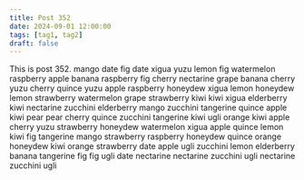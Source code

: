```yaml
---
title: Post 352
date: 2024-09-01 12:00:00
tags: [tag1, tag2]
draft: false
---
```

This is post 352.
mango
date
fig
date
xigua
yuzu
lemon
fig
watermelon
raspberry
apple
banana
raspberry
fig
cherry
nectarine
grape
banana
cherry
yuzu
cherry
quince
yuzu
apple
raspberry
honeydew
xigua
lemon
honeydew
lemon
strawberry
watermelon
grape
strawberry
kiwi
kiwi
xigua
elderberry
kiwi
nectarine
zucchini
elderberry
mango
zucchini
tangerine
quince
apple
kiwi
pear
pear
cherry
quince
zucchini
tangerine
kiwi
ugli
orange
kiwi
apple
cherry
yuzu
strawberry
honeydew
watermelon
xigua
apple
quince
lemon
kiwi
fig
tangerine
mango
strawberry
raspberry
honeydew
quince
orange
honeydew
kiwi
orange
strawberry
date
apple
ugli
zucchini
lemon
elderberry
banana
tangerine
fig
fig
ugli
date
nectarine
nectarine
zucchini
ugli
nectarine
zucchini
ugli
